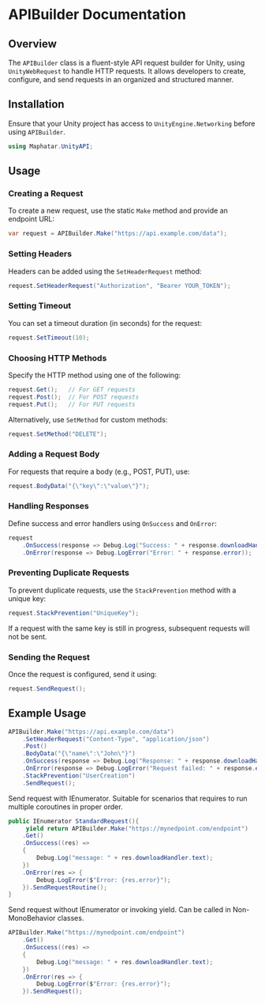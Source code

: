 # APIBuilder Documentation

## Overview
The `APIBuilder` class is a fluent-style API request builder for Unity, using `UnityWebRequest` to handle HTTP requests. It allows developers to create, configure, and send requests in an organized and structured manner.

## Installation
Ensure that your Unity project has access to `UnityEngine.Networking` before using `APIBuilder`.

```csharp
using Maphatar.UnityAPI;
```

## Usage

### Creating a Request
To create a new request, use the static `Make` method and provide an endpoint URL:

```csharp
var request = APIBuilder.Make("https://api.example.com/data");
```

### Setting Headers
Headers can be added using the `SetHeaderRequest` method:

```csharp
request.SetHeaderRequest("Authorization", "Bearer YOUR_TOKEN");
```

### Setting Timeout
You can set a timeout duration (in seconds) for the request:

```csharp
request.SetTimeout(10);
```

### Choosing HTTP Methods
Specify the HTTP method using one of the following:

```csharp
request.Get();   // For GET requests
request.Post();  // For POST requests
request.Put();   // For PUT requests
```
Alternatively, use `SetMethod` for custom methods:

```csharp
request.SetMethod("DELETE");
```

### Adding a Request Body
For requests that require a body (e.g., POST, PUT), use:

```csharp
request.BodyData("{\"key\":\"value\"}");
```

### Handling Responses
Define success and error handlers using `OnSuccess` and `OnError`:

```csharp
request
    .OnSuccess(response => Debug.Log("Success: " + response.downloadHandler.text))
    .OnError(response => Debug.LogError("Error: " + response.error));
```

### Preventing Duplicate Requests
To prevent duplicate requests, use the `StackPrevention` method with a unique key:

```csharp
request.StackPrevention("UniqueKey");
```
If a request with the same key is still in progress, subsequent requests will not be sent.

### Sending the Request
Once the request is configured, send it using:

```csharp
request.SendRequest();
```

## Example Usage

```csharp
APIBuilder.Make("https://api.example.com/data")
    .SetHeaderRequest("Content-Type", "application/json")
    .Post()
    .BodyData("{\"name\":\"John\"}")
    .OnSuccess(response => Debug.Log("Response: " + response.downloadHandler.text))
    .OnError(response => Debug.LogError("Request failed: " + response.error))
    .StackPrevention("UserCreation")
    .SendRequest();
``` 

Send request with IEnumerator. Suitable for scenarios that requires to run multiple coroutines in proper order. 

```csharp
public IEnumerator StandardRequest(){
     yield return APIBuilder.Make("https://mynedpoint.com/endpoint")
    .Get() 
    .OnSuccess((res) =>
    {
        Debug.Log("message: " + res.downloadHandler.text); 
    })
    .OnError(res => {
        Debug.LogError($"Error: {res.error}"); 
    }).SendRequestRoutine();
}
```

Send request without IEnumerator or invoking yield. Can be called in Non-MonoBehavior classes. 

```csharp
APIBuilder.Make("https://mynedpoint.com/endpoint")
    .Get() 
    .OnSuccess((res) =>
    {
        Debug.Log("message: " + res.downloadHandler.text); 
    })
    .OnError(res => {
        Debug.LogError($"Error: {res.error}"); 
    }).SendRequest();
```
